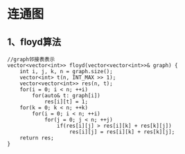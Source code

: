 # 连通图

## 1、floyd算法 ##

    //graph邻接表表示
    vector<vector<int>> floyd(vector<vector<int>>& graph) {
        int i, j, k, n = graph.size();
        vector<int> t(n, INT_MAX >> 1);
        vector<vector<int>> res(n, t);
        for(i = 0; i < n; ++i)
            for(auto& t: graph[i])
                res[i][t] = 1;
        for(k = 0; k < n; ++k)
            for(i = 0; i < n; ++i)
                for(j = 0; j < n; ++j)
                    if(res[i][j] > res[i][k] + res[k][j])
                        res[i][j] = res[i][k] + res[k][j];
        return res;
    }
    